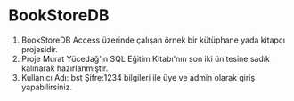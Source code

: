 # BookStoreDB
<ol>
<li>BookStoreDB Access üzerinde çalışan örnek bir kütüphane yada kitapcı projesidir.</li>
<li>Proje Murat Yücedağ'ın SQL Eğitim Kitabı'nın son iki ünitesine sadık kalınarak hazırlanmıştır.</li>
<li>Kullanıcı Adı: bst Şifre:1234 bilgileri ile üye ve admin olarak giriş yapabilirsiniz.</li>
</ol>
